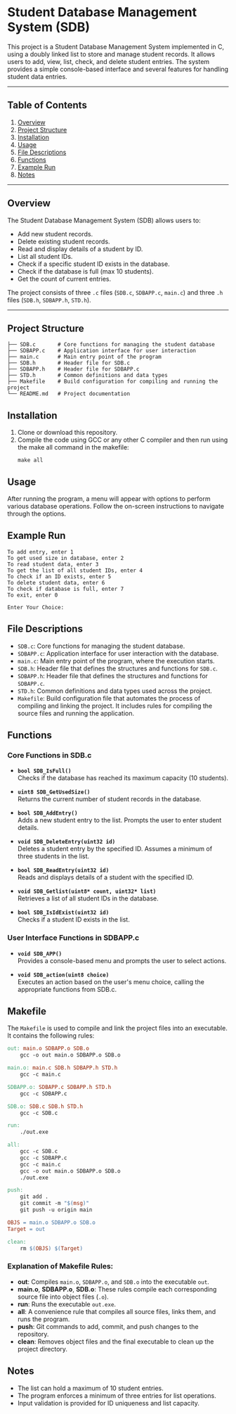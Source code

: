 # Student Database Management System (SDB)

This project is a Student Database Management System implemented in C, using a doubly linked list to store and manage student records. It allows users to add, view, list, check, and delete student entries. The system provides a simple console-based interface and several features for handling student data entries.

---

## Table of Contents
1. [Overview](#overview)
2. [Project Structure](#project-structure)
3. [Installation](#installation)
4. [Usage](#usage)
5. [File Descriptions](#file-descriptions)
6. [Functions](#functions)
7. [Example Run](#example-run)
8. [Notes](#notes)

---

## Overview
The Student Database Management System (SDB) allows users to:
- Add new student records.
- Delete existing student records.
- Read and display details of a student by ID.
- List all student IDs.
- Check if a specific student ID exists in the database.
- Check if the database is full (max 10 students).
- Get the count of current entries.

The project consists of three `.c` files (`SDB.c`, `SDBAPP.c`, `main.c`) and three `.h` files (`SDB.h`, `SDBAPP.h`, `STD.h`).

---

## Project Structure
```.
├── SDB.c       # Core functions for managing the student database
├── SDBAPP.c    # Application interface for user interaction
├── main.c      # Main entry point of the program
├── SDB.h       # Header file for SDB.c
├── SDBAPP.h    # Header file for SDBAPP.c
├── STD.h       # Common definitions and data types
├── Makefile    # Build configuration for compiling and running the project
└── README.md   # Project documentation
```
## Installation
1. Clone or download this repository.
2. Compile the code using GCC or any other C compiler and then run using the make all command in the makefile:
   ```
   make all
   ```

## Usage
After running the program, a menu will appear with options to perform various database operations. Follow the on-screen instructions to navigate through the options.

## Example Run
```
To add entry, enter 1
To get used size in database, enter 2
To read student data, enter 3
To get the list of all student IDs, enter 4
To check if an ID exists, enter 5
To delete student data, enter 6
To check if database is full, enter 7
To exit, enter 0

Enter Your Choice: 
```


## File Descriptions

- `SDB.c`: Core functions for managing the student database.
- `SDBAPP.c`: Application interface for user interaction with the database.
- `main.c`: Main entry point of the program, where the execution starts.
- `SDB.h`: Header file that defines the structures and functions for `SDB.c`.
- `SDBAPP.h`: Header file that defines the structures and functions for `SDBAPP.c`.
- `STD.h`: Common definitions and data types used across the project.
- `Makefile`: Build configuration file that automates the process of compiling and linking the project. It includes rules for compiling the source files and running the application.

## Functions

### Core Functions in SDB.c

- **`bool SDB_IsFull()`**  
  Checks if the database has reached its maximum capacity (10 students).

- **`uint8 SDB_GetUsedSize()`**  
  Returns the current number of student records in the database.

- **`bool SDB_AddEntry()`**  
  Adds a new student entry to the list. Prompts the user to enter student details.

- **`void SDB_DeleteEntry(uint32 id)`**  
  Deletes a student entry by the specified ID. Assumes a minimum of three students in the list.

- **`bool SDB_ReadEntry(uint32 id)`**  
  Reads and displays details of a student with the specified ID.

- **`void SDB_Getlist(uint8* count, uint32* list)`**  
  Retrieves a list of all student IDs in the database.

- **`bool SDB_IsIdExist(uint32 id)`**  
  Checks if a student ID exists in the list.

### User Interface Functions in SDBAPP.c

- **`void SDB_APP()`**  
  Provides a console-based menu and prompts the user to select actions.

- **`void SDB_action(uint8 choice)`**  
  Executes an action based on the user's menu choice, calling the appropriate functions from SDB.c.


## Makefile

The `Makefile` is used to compile and link the project files into an executable. It contains the following rules:

```makefile
out: main.o SDBAPP.o SDB.o
	gcc -o out main.o SDBAPP.o SDB.o

main.o: main.c SDB.h SDBAPP.h STD.h
	gcc -c main.c

SDBAPP.o: SDBAPP.c SDBAPP.h STD.h
	gcc -c SDBAPP.c

SDB.o: SDB.c SDB.h STD.h
	gcc -c SDB.c

run:
	./out.exe

all:
	gcc -c SDB.c
	gcc -c SDBAPP.c
	gcc -c main.c
	gcc -o out main.o SDBAPP.o SDB.o
	./out.exe

push:
	git add .
	git commit -m "$(msg)"
	git push -u origin main

OBJS = main.o SDBAPP.o SDB.o
Target = out

clean:
	rm $(OBJS) $(Target)
```

### Explanation of Makefile Rules:

- **out**: Compiles `main.o`, `SDBAPP.o`, and `SDB.o` into the executable `out`.
- **main.o**, **SDBAPP.o**, **SDB.o**: These rules compile each corresponding source file into object files (`.o`).
- **run**: Runs the executable `out.exe`.
- **all**: A convenience rule that compiles all source files, links them, and runs the program.
- **push**: Git commands to add, commit, and push changes to the repository.
- **clean**: Removes object files and the final executable to clean up the project directory.

## Notes

- The list can hold a maximum of 10 student entries.
- The program enforces a minimum of three entries for list operations.
- Input validation is provided for ID uniqueness and list capacity.

